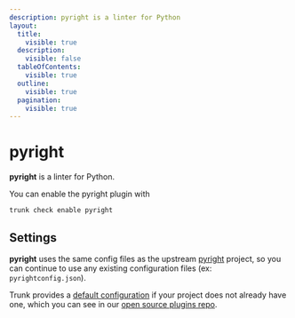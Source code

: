 ```yaml
---
description: pyright is a linter for Python
layout:
  title:
    visible: true
  description:
    visible: false
  tableOfContents:
    visible: true
  outline:
    visible: true
  pagination:
    visible: true
---
```


# pyright

**pyright** is a linter for Python.

You can enable the pyright plugin with

```shell
trunk check enable pyright
```

## Settings


**pyright** uses the same config files as the
upstream [pyright](https://github.com/microsoft/pyright) project, so you can continue to use any
existing configuration files (ex: `pyrightconfig.json`).
    

Trunk provides a [default configuration](https://github.com/trunk-io/plugins/tree/main/linters/pyright) if your project does not already have one,
which you can see in our [open source plugins repo](https://github.com/trunk-io/plugins/tree/main).
